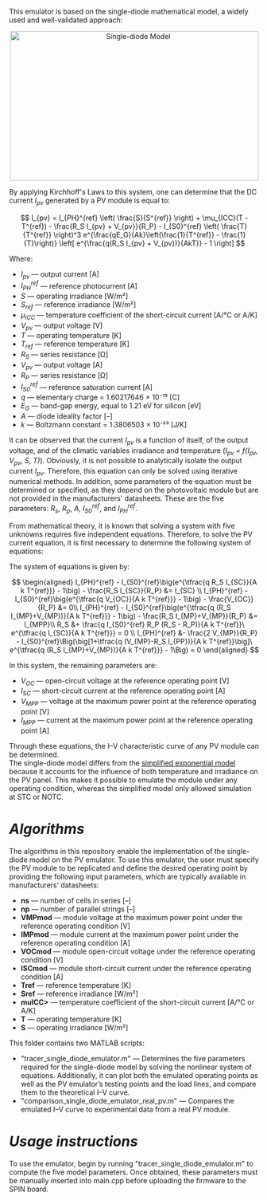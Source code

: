 This emulator is based on the single-diode mathematical model, a widely used and well-validated approach:

<p align="center">
<img width="500" height="300" alt="Single-diode Model" src="https://github.com/user-attachments/assets/9f7884e0-ffcf-4c9f-9f6b-d501deca426f" />
</p>

By applying Kirchhoff's Laws to this system, one can determine that the DC current _I<sub>pv</sub>_ generated by a PV module is equal to:

$$ I_{pv} = I_{PH}^{ref} \left( \frac{S}{S^{ref}} \right) + \mu_{ICC}(T - T^{ref}) - \frac{R_S I_{pv} + V_{pv}}{R_P} - I_{S0}^{ref} \left( \frac{T}{T^{ref}} \right)^3 e^{\frac{qE_G}{Ak}\left(\frac{1}{T^{ref}} - \frac{1}{T}\right)} \left[ e^{\frac{q(R_S I_{pv} + V_{pv})}{AkT}} - 1 \right] $$

Where:  

- _I<sub>pv</sub>_ — output current [A]
- _I<sub>PH</sub><sup>ref</sup>_ — reference photocurrent [A]
- _S_ — operating irradiance [W/m²]  
- _S<sub>ref</sub>_ — reference irradiance [W/m²]
- _μ<sub>ICC</sub>_ — temperature coefficient of the short-circuit current [A/°C or A/K] 
- _V<sub>pv</sub>_ — output voltage [V]
- _T_ — operating temperature [K]  
- _T<sub>ref</sub>_ — reference temperature [K]
- _R<sub>S</sub>_ — series resistance [Ω]
- _V<sub>pv</sub>_ — output voltage [A]
- _R<sub>P</sub>_ — series resistance [Ω]
- _I<sub>S0</sub><sup>ref</sup>_ — reference saturation current [A]
- _q_ — elementary charge = 1.60217646 × 10⁻¹⁹ [C]
- _E<sub>G</sub>_ — band-gap energy, equal to 1.21 eV for silicon [eV]   
- _A_ — diode ideality factor [–]   
- _k_ — Boltzmann constant = 1.3806503 × 10⁻²³ [J/K]

It can be observed that the current _I<sub>pv</sub>_ is a function of itself, of the output voltage, and of the climatic variables irradiance and temperature (_I<sub>pv</sub> = f(I<sub>pv</sub>, V<sub>pv</sub>, S, T)_). Obviously, it is not possible to analytically isolate the output current _I<sub>pv</sub>_. Therefore, this equation can only be solved using iterative numerical methods. In addition, some parameters of the equation must be determined or specified, as they depend on the photovoltaic module but are not provided in the manufacturers' datasheets. These are the five parameters: _R<sub>s</sub>_, _R<sub>p</sub>_, _A_, _I<sub>S0</sub><sup>ref</sup>_, and _I<sub>PH</sub><sup>ref</sup>_.

From mathematical theory, it is known that solving a system with five unknowns requires five independent equations. Therefore, to solve the PV current equation, it is first necessary to determine the following system of equations:

The system of equations is given by:

$$
\begin{aligned}
I_{PH}^{ref} - I_{S0}^{ref}\big(e^{\tfrac{q R_S I_{SC}}{A k T^{ref}}} - 1\big) - \frac{R_S I_{SC}}{R_P} &= I_{SC} \\
I_{PH}^{ref} - I_{S0}^{ref}\big(e^{\tfrac{q V_{OC}}{A k T^{ref}}} - 1\big) - \frac{V_{OC}}{R_P} &= 0\\
I_{PH}^{ref} - I_{S0}^{ref}\big(e^{\tfrac{q (R_S I_{MP}+V_{MP})}{A k T^{ref}}} - 1\big) - \frac{R_S I_{MP}+V_{MP}}{R_P} &= I_{MPP}\\
R_S &+ \frac{q I_{S0}^{ref} R_P (R_S - R_P)}{A k T^{ref}}\ e^{\tfrac{q I_{SC}}{A k T^{ref}}} = 0 \\
I_{PH}^{ref} &- \frac{2 V_{MP}}{R_P} - I_{S0}^{ref}\Big(\big[1+\tfrac{q (V_{MP}-R_S I_{PP})}{A k T^{ref}}\big]\ e^{\tfrac{q (R_S I_{MP}+V_{MP})}{A k T^{ref}}} - 1\Big) = 0
\end{aligned}
$$

In this system, the remaining parameters are:

- _V<sub>OC</sub>_ — open-circuit voltage at the reference operating point [V]  
- _I<sub>SC</sub>_ — short-circuit current at the reference operating point [A]  
- _V<sub>MPP</sub>_ — voltage at the maximum power point at the reference operating point [V]  
- _I<sub>MPP</sub>_ — current at the maximum power point at the reference operating point [A]

Through these equations, the I–V characteristic curve of any PV module can be determined.  
The single-diode model differs from the [simplified exponential model](https://github.com/GCBrito/PV-emulator/tree/main/Simplified%20exponential%20model) because it accounts for the influence of both temperature and irradiance on the PV panel. This makes it possible to emulate the module under any operating condition, whereas the simplified model only allowed simulation at STC or NOTC.

# _Algorithms_

The algorithms in this repository enable the implementation of the single-diode model on the PV emulator.  To use this emulator, the user must specify the PV module to be replicated and define the desired operating point by providing the following input parameters, which are typically available in manufacturers’ datasheets:

- **ns** — number of cells in series [–]  
- **np** — number of parallel strings [–]  
- **VMPmod** — module voltage at the maximum power point under the reference operating condition [V]  
- **IMPmod** — module current at the maximum power point under the reference operating condition [A]  
- **VOCmod** — module open-circuit voltage under the reference operating condition [V]  
- **ISCmod** — module short-circuit current under the reference operating condition [A]  
- **Tref** — reference temperature [K]  
- **Sref** — reference irradiance [W/m²]  
- **muICC>** — temperature coefficient of the short-circuit current [A/°C or A/K]  
- **T** — operating temperature [K]  
- **S** — operating irradiance [W/m²]  

This folder contains two MATLAB scripts:

- "tracer_single_diode_emulator.m" — Determines the five parameters required for the single-diode model by solving the nonlinear system of equations. Additionally, it can plot both the emulated operating points as well as the PV emulator’s testing points and the load lines, and compare them to the theoretical I–V curve.
- "comparison_single_diode_emulator_real_pv.m" — Compares the emulated I–V curve to experimental data from a real PV module.

# _Usage instructions_

To use the emulator, begin by running "tracer_single_diode_emulator.m" to compute the five model parameters. Once obtained, these parameters must be manually inserted into main.cpp before uploading the firmware to the SPIN board.
